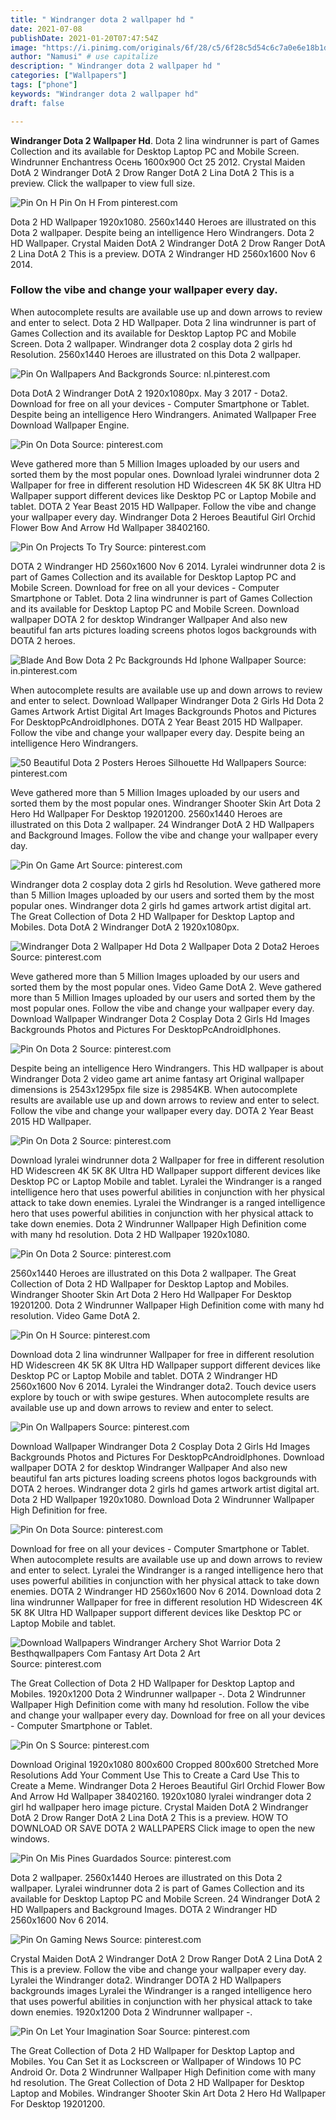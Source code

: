 ```yaml
---
title: " Windranger dota 2 wallpaper hd "
date: 2021-07-08
publishDate: 2021-01-20T07:47:54Z
image: "https://i.pinimg.com/originals/6f/28/c5/6f28c5d54c6c7a0e6e18b1df1fe32855.jpg"
author: "Namusi" # use capitalize
description: " Windranger dota 2 wallpaper hd "
categories: ["Wallpapers"]
tags: ["phone"]
keywords: "Windranger dota 2 wallpaper hd"
draft: false

---
```



**Windranger Dota 2 Wallpaper Hd**. Dota 2 lina windrunner is part of Games Collection and its available for Desktop Laptop PC and Mobile Screen. Windrunner Enchantress Осень 1600x900 Oct 25 2012. Crystal Maiden DotA 2 Windranger DotA 2 Drow Ranger DotA 2 Lina DotA 2 This is a preview. Click the wallpaper to view full size.

![Pin On H](https://i.pinimg.com/originals/52/e8/8d/52e88de2b4b475a8e2494f73c307b40b.jpg "Pin On H")
Pin On H From pinterest.com


Dota 2 HD Wallpaper 1920x1080. 2560x1440 Heroes are illustrated on this Dota 2 wallpaper. Despite being an intelligence Hero Windrangers. Dota 2 HD Wallpaper. Crystal Maiden DotA 2 Windranger DotA 2 Drow Ranger DotA 2 Lina DotA 2 This is a preview. DOTA 2 Windranger HD 2560x1600 Nov 6 2014.

### Follow the vibe and change your wallpaper every day.

When autocomplete results are available use up and down arrows to review and enter to select. Dota 2 HD Wallpaper. Dota 2 lina windrunner is part of Games Collection and its available for Desktop Laptop PC and Mobile Screen. Dota 2 wallpaper. Windranger dota 2 cosplay dota 2 girls hd Resolution. 2560x1440 Heroes are illustrated on this Dota 2 wallpaper.


![Pin On Wallpapers And Backgronds](https://i.pinimg.com/originals/8c/96/6c/8c966cf65cda4aab480401cf68ef4baa.jpg "Pin On Wallpapers And Backgronds")
Source: nl.pinterest.com

Dota DotA 2 Windranger DotA 2 1920x1080px. May 3 2017 - Dota2. Download for free on all your devices - Computer Smartphone or Tablet. Despite being an intelligence Hero Windrangers. Animated Wallpaper Free Download Wallpaper Engine.

![Pin On Dota](https://i.pinimg.com/originals/51/91/b9/5191b987a086e0be497776cba6fba62a.jpg "Pin On Dota")
Source: pinterest.com

Weve gathered more than 5 Million Images uploaded by our users and sorted them by the most popular ones. Download lyralei windrunner dota 2 Wallpaper for free in different resolution HD Widescreen 4K 5K 8K Ultra HD Wallpaper support different devices like Desktop PC or Laptop Mobile and tablet. DOTA 2 Year Beast 2015 HD Wallpaper. Follow the vibe and change your wallpaper every day. Windranger Dota 2 Heroes Beautiful Girl Orchid Flower Bow And Arrow Hd Wallpaper 38402160.

![Pin On Projects To Try](https://i.pinimg.com/originals/f4/20/44/f42044ebe227d5ced1729d9d396d8dbd.png "Pin On Projects To Try")
Source: pinterest.com

DOTA 2 Windranger HD 2560x1600 Nov 6 2014. Lyralei windrunner dota 2 is part of Games Collection and its available for Desktop Laptop PC and Mobile Screen. Download for free on all your devices - Computer Smartphone or Tablet. Dota 2 lina windrunner is part of Games Collection and its available for Desktop Laptop PC and Mobile Screen. Download wallpaper DOTA 2 for desktop Windranger Wallpaper And also new beautiful fan arts pictures loading screens photos logos backgrounds with DOTA 2 heroes.

![Blade And Bow Dota 2 Pc Backgrounds Hd Iphone Wallpaper](https://i.pinimg.com/originals/d0/3f/08/d03f086a8d5b943afcbce4437cfc5021.png "Blade And Bow Dota 2 Pc Backgrounds Hd Iphone Wallpaper")
Source: in.pinterest.com

When autocomplete results are available use up and down arrows to review and enter to select. Download Wallpaper Windranger Dota 2 Girls Hd Dota 2 Games Artwork Artist Digital Art Images Backgrounds Photos and Pictures For DesktopPcAndroidIphones. DOTA 2 Year Beast 2015 HD Wallpaper. Follow the vibe and change your wallpaper every day. Despite being an intelligence Hero Windrangers.

![50 Beautiful Dota 2 Posters Heroes Silhouette Hd Wallpapers](https://i.pinimg.com/600x315/23/96/80/23968099f9e2452608cc820055baeeef.jpg "50 Beautiful Dota 2 Posters Heroes Silhouette Hd Wallpapers")
Source: pinterest.com

Weve gathered more than 5 Million Images uploaded by our users and sorted them by the most popular ones. Windranger Shooter Skin Art Dota 2 Hero Hd Wallpaper For Desktop 19201200. 2560x1440 Heroes are illustrated on this Dota 2 wallpaper. 24 Windranger DotA 2 HD Wallpapers and Background Images. Follow the vibe and change your wallpaper every day.

![Pin On Game Art](https://i.pinimg.com/originals/06/91/9b/06919b2ba7719d4fd8637352b414e34f.jpg "Pin On Game Art")
Source: pinterest.com

Windranger dota 2 cosplay dota 2 girls hd Resolution. Weve gathered more than 5 Million Images uploaded by our users and sorted them by the most popular ones. Windranger dota 2 girls hd games artwork artist digital art. The Great Collection of Dota 2 HD Wallpaper for Desktop Laptop and Mobiles. Dota DotA 2 Windranger DotA 2 1920x1080px.

![Windranger Dota 2 Wallpaper Hd Dota 2 Wallpaper Dota 2 Dota2 Heroes](https://i.pinimg.com/originals/d3/4f/81/d34f81b7c34162078c0cccf8b2da2332.jpg "Windranger Dota 2 Wallpaper Hd Dota 2 Wallpaper Dota 2 Dota2 Heroes")
Source: pinterest.com

Weve gathered more than 5 Million Images uploaded by our users and sorted them by the most popular ones. Video Game DotA 2. Weve gathered more than 5 Million Images uploaded by our users and sorted them by the most popular ones. Follow the vibe and change your wallpaper every day. Download Wallpaper Windranger Dota 2 Cosplay Dota 2 Girls Hd Images Backgrounds Photos and Pictures For DesktopPcAndroidIphones.

![Pin On Dota 2](https://i.pinimg.com/originals/bd/31/ee/bd31eeb8a9bf4a59026e0c11507166da.jpg "Pin On Dota 2")
Source: pinterest.com

Despite being an intelligence Hero Windrangers. This HD wallpaper is about Windranger Dota 2 video game art anime fantasy art Original wallpaper dimensions is 2543x1295px file size is 29854KB. When autocomplete results are available use up and down arrows to review and enter to select. Follow the vibe and change your wallpaper every day. DOTA 2 Year Beast 2015 HD Wallpaper.

![Pin On Dota 2](https://i.pinimg.com/originals/90/02/ce/9002cececfd6a1618e5600f213856dad.jpg "Pin On Dota 2")
Source: pinterest.com

Download lyralei windrunner dota 2 Wallpaper for free in different resolution HD Widescreen 4K 5K 8K Ultra HD Wallpaper support different devices like Desktop PC or Laptop Mobile and tablet. Lyralei the Windranger is a ranged intelligence hero that uses powerful abilities in conjunction with her physical attack to take down enemies. Lyralei the Windranger is a ranged intelligence hero that uses powerful abilities in conjunction with her physical attack to take down enemies. Dota 2 Windrunner Wallpaper High Definition come with many hd resolution. Dota 2 HD Wallpaper 1920x1080.

![Pin On Dota 2](https://i.pinimg.com/originals/d7/d9/8f/d7d98f9d440727d943d1c7ceeea31619.jpg "Pin On Dota 2")
Source: pinterest.com

2560x1440 Heroes are illustrated on this Dota 2 wallpaper. The Great Collection of Dota 2 HD Wallpaper for Desktop Laptop and Mobiles. Windranger Shooter Skin Art Dota 2 Hero Hd Wallpaper For Desktop 19201200. Dota 2 Windrunner Wallpaper High Definition come with many hd resolution. Video Game DotA 2.

![Pin On H](https://i.pinimg.com/originals/52/e8/8d/52e88de2b4b475a8e2494f73c307b40b.jpg "Pin On H")
Source: pinterest.com

Download dota 2 lina windrunner Wallpaper for free in different resolution HD Widescreen 4K 5K 8K Ultra HD Wallpaper support different devices like Desktop PC or Laptop Mobile and tablet. DOTA 2 Windranger HD 2560x1600 Nov 6 2014. Lyralei the Windranger dota2. Touch device users explore by touch or with swipe gestures. When autocomplete results are available use up and down arrows to review and enter to select.

![Pin On Wallpapers](https://i.pinimg.com/originals/81/87/52/818752ef770289ed5423784508921448.jpg "Pin On Wallpapers")
Source: pinterest.com

Download Wallpaper Windranger Dota 2 Cosplay Dota 2 Girls Hd Images Backgrounds Photos and Pictures For DesktopPcAndroidIphones. Download wallpaper DOTA 2 for desktop Windranger Wallpaper And also new beautiful fan arts pictures loading screens photos logos backgrounds with DOTA 2 heroes. Windranger dota 2 girls hd games artwork artist digital art. Dota 2 HD Wallpaper 1920x1080. Download Dota 2 Windrunner Wallpaper High Definition for free.

![Pin On Dota](https://i.pinimg.com/originals/72/86/96/728696f48b4c85ac9c249bc4deb5d54d.jpg "Pin On Dota")
Source: pinterest.com

Download for free on all your devices - Computer Smartphone or Tablet. When autocomplete results are available use up and down arrows to review and enter to select. Lyralei the Windranger is a ranged intelligence hero that uses powerful abilities in conjunction with her physical attack to take down enemies. DOTA 2 Windranger HD 2560x1600 Nov 6 2014. Download dota 2 lina windrunner Wallpaper for free in different resolution HD Widescreen 4K 5K 8K Ultra HD Wallpaper support different devices like Desktop PC or Laptop Mobile and tablet.

![Download Wallpapers Windranger Archery Shot Warrior Dota 2 Besthqwallpapers Com Fantasy Art Dota 2 Art](https://i.pinimg.com/originals/46/83/c4/4683c42cd72aef643473d31a172aedca.png "Download Wallpapers Windranger Archery Shot Warrior Dota 2 Besthqwallpapers Com Fantasy Art Dota 2 Art")
Source: pinterest.com

The Great Collection of Dota 2 HD Wallpaper for Desktop Laptop and Mobiles. 1920x1200 Dota 2 Windrunner wallpaper -. Dota 2 Windrunner Wallpaper High Definition come with many hd resolution. Follow the vibe and change your wallpaper every day. Download for free on all your devices - Computer Smartphone or Tablet.

![Pin On S](https://i.pinimg.com/originals/34/0d/25/340d251d935d047f162a15d8fe2a472a.jpg "Pin On S")
Source: pinterest.com

Download Original 1920x1080 800x600 Cropped 800x600 Stretched More Resolutions Add Your Comment Use This to Create a Card Use This to Create a Meme. Windranger Dota 2 Heroes Beautiful Girl Orchid Flower Bow And Arrow Hd Wallpaper 38402160. 1920x1080 lyralei windranger dota 2 girl hd wallpaper hero image picture. Crystal Maiden DotA 2 Windranger DotA 2 Drow Ranger DotA 2 Lina DotA 2 This is a preview. HOW TO DOWNLOAD OR SAVE DOTA 2 WALLPAPERS Click image to open the new windows.

![Pin On Mis Pines Guardados](https://i.pinimg.com/originals/34/9c/b6/349cb677e03f751e1d6d2e2d58c48ed9.jpg "Pin On Mis Pines Guardados")
Source: pinterest.com

Dota 2 wallpaper. 2560x1440 Heroes are illustrated on this Dota 2 wallpaper. Lyralei windrunner dota 2 is part of Games Collection and its available for Desktop Laptop PC and Mobile Screen. 24 Windranger DotA 2 HD Wallpapers and Background Images. DOTA 2 Windranger HD 2560x1600 Nov 6 2014.

![Pin On Gaming News](https://i.pinimg.com/originals/08/ba/6c/08ba6cf411510f3af5a486a5901edc4f.png "Pin On Gaming News")
Source: pinterest.com

Crystal Maiden DotA 2 Windranger DotA 2 Drow Ranger DotA 2 Lina DotA 2 This is a preview. Follow the vibe and change your wallpaper every day. Lyralei the Windranger dota2. Windranger DOTA 2 HD Wallpapers backgrounds images Lyralei the Windranger is a ranged intelligence hero that uses powerful abilities in conjunction with her physical attack to take down enemies. 1920x1200 Dota 2 Windrunner wallpaper -.

![Pin On Let Your Imagination Soar](https://i.pinimg.com/originals/6f/28/c5/6f28c5d54c6c7a0e6e18b1df1fe32855.jpg "Pin On Let Your Imagination Soar")
Source: pinterest.com

The Great Collection of Dota 2 HD Wallpaper for Desktop Laptop and Mobiles. You Can Set it as Lockscreen or Wallpaper of Windows 10 PC Android Or. Dota 2 Windrunner Wallpaper High Definition come with many hd resolution. The Great Collection of Dota 2 HD Wallpaper for Desktop Laptop and Mobiles. Windranger Shooter Skin Art Dota 2 Hero Hd Wallpaper For Desktop 19201200.


